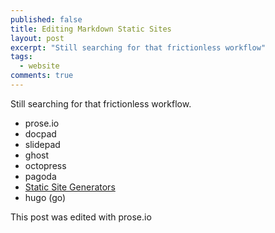 ```yaml
---
published: false
title: Editing Markdown Static Sites
layout: post
excerpt: "Still searching for that frictionless workflow"
tags: 
  - website
comments: true
---
```


Still searching for that frictionless workflow.

* prose.io
* docpad
* slidepad
* ghost
* octopress
* pagoda
* [Static Site Generators](http://staticsitegenerators.net/)
* hugo (go)

This post was edited with prose.io

